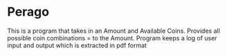 # Perago
This is a program that takes in an Amount and Available Coins. Provides all possible coin combinations = to the Amount. Program keeps a log of user input and output which is extracted in pdf format
